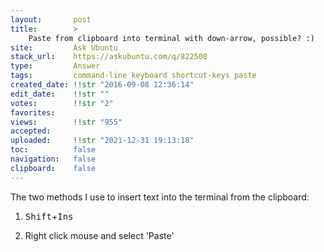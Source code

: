 ```yaml
---
layout:       post
title:        >
    Paste from clipboard into terminal with down-arrow, possible? :)
site:         Ask Ubuntu
stack_url:    https://askubuntu.com/q/822508
type:         Answer
tags:         command-line keyboard shortcut-keys paste
created_date: !!str "2016-09-08 12:36:14"
edit_date:    !!str ""
votes:        !!str "2"
favorites:    
views:        !!str "955"
accepted:     
uploaded:     !!str "2021-12-31 19:13:18"
toc:          false
navigation:   false
clipboard:    false
---
```


The two methods I use to insert text into the terminal from the clipboard:

1. <kbd>Shift</kbd>+<kbd>Ins</kbd>

2. Right click mouse and select 'Paste'
